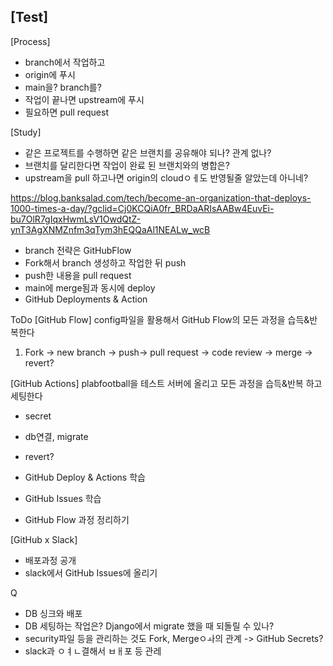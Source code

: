 [Test]
- 

[Process]
- branch에서 작업하고
- origin에 푸시
- main을? branch를?
- 작업이 끝나면 upstream에 푸시
- 필요하면 pull request

[Study]
- 같은 프로젝트를 수행하면 같은 브랜치를 공유해야 되나? 관계 없나?
- 브랜치를 달리한다면 작업이 완료 된 브랜치와의 병합은?
- upstream을 pull 하고나면 origin의 cloudㅇㅔ도 반영될줄 알았는데 아니네?



 https://blog.banksalad.com/tech/become-an-organization-that-deploys-1000-times-a-day/?gclid=Cj0KCQiA0fr_BRDaARIsAABw4EuvEi-bu7OlR7gIqxHwmLsV1OwdQtZ-ynT3AgXNMZnfm3qTym3hEQQaAl1NEALw_wcB


- branch 전략은 GitHubFlow
- Fork해서 branch 생성하고 작업한 뒤 push
- push한 내용을 pull request
- main에 merge됨과 동시에 deploy
- GitHub Deployments & Action

ToDo
[GitHub Flow]
config파일을 활용해서 GitHub Flow의 모든 과정을 습득&반복한다
1. Fork -> new branch -> push-> pull request -> code review -> merge -> revert?

[GitHub Actions]
plabfootball을 테스트 서버에 올리고 모든 과정을 습득&반복 하고 세팅한다
- secret
- db연결, migrate
- revert?

- GitHub Deploy & Actions 학습
- GitHub Issues 학습
- GitHub Flow 과정 정리하기

[GitHub x Slack]
- 배포과정 공개
- slack에서 GitHub Issues에 올리기

Q
- DB 싱크와 배포
- DB 세팅하는 작업은? Django에서 migrate 했을 때 되돌릴 수 있나?
- security파일 등을 관리하는 것도 Fork, Mergeㅇㅘ의 관계 -> GitHub Secrets?
- slack과 ㅇㅕㄴ결해서 ㅂㅐ포 등 관레
